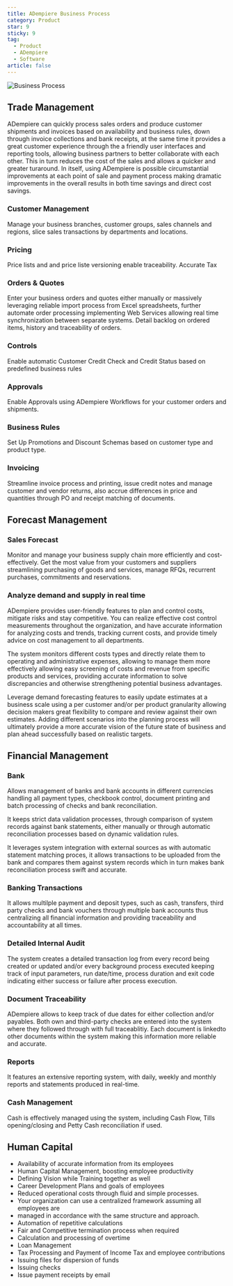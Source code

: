 ```yaml
---
title: ADempiere Business Process
category: Product
star: 9
sticky: 9
tag:
  - Product
  - ADempiere
  - Software
article: false
---
```


![Business Process](/assets/img/product/business-process.jpg)

## Trade Management

ADempiere can quickly process sales orders and produce customer shipments and invoices based on availability and business rules, down through invoice collections and bank receipts, at the same time it provides a great customer experience through the a friendly user interfaces and reporting tools, allowing business partners to better collaborate with each other. This in turn reduces the cost of the sales and allows a quicker and greater turaround. In itself, using ADempiere is possible circumstantial improvements at each point of sale and payment process making dramatic improvements in the overall results in both time savings and direct cost savings.

### Customer Management

Manage your business branches, customer groups, sales channels and regions, slice sales transactions by departments and locations.

### Pricing

Price lists and and price liste versioning enable traceability. Accurate Tax

### Orders & Quotes

Enter your business orders and quotes either manually or massively leveraging reliable import process from Excel spreadsheets, further automate order processing implementing Web Services allowing real time synchronization between separate systems. Detail backlog on ordered items, history and traceability of orders.

### Controls

Enable automatic Customer Credit Check and Credit Status based on predefined business rules

### Approvals

Enable Approvals using ADempiere Workflows for your customer orders and shipments.

### Business Rules

Set Up Promotions and Discount Schemas based on customer type and product type.

### Invoicing

Streamline invoice process and printing, issue credit notes and manage customer and vendor returns, also accrue differences in price and quantities through PO and receipt matching of documents.

## Forecast Management

### Sales Forecast

Monitor and manage your business supply chain more efficiently and cost-effectively. Get the most value from your customers and suppliers streamlining purchasing of goods and services, manage RFQs, recurrent purchases, commitments and reservations.

### Analyze demand and supply in real time

ADempiere provides user-friendly features to plan and control costs, mitigate risks and stay competitive. You can realize effective cost control measurements throughout the organization, and have accurate information for analyzing costs and trends, tracking current costs, and provide timely advice on cost management to all departments.

The system monitors different costs types and directly relate them to operating and administrative expenses, allowing to manage them more effectively allowing easy screening of costs and revenue from specific products and services, providing accurate information to solve discrepancies and otherwise strengthening potential business advantages.

Leverage demand forecasting features to easily update estimates at a business scale using a per customer and/or per product granularity allowing decision makers great flexibility to compare and review against their own estimates. Adding different scenarios into the planning process will ultimately provide a more accurate vision of the future state of business and plan ahead successfully based on realistic targets.

## Financial Management

### Bank

Allows management of banks and bank accounts in different currencies handling all payment types, checkbook control, document printing and batch processing of checks and bank reconciliation.

It keeps strict data validation processes, through comparison of system records against bank statements, either manually or through automatic reconciliation processes based on dynamic validation rules.

It leverages system integration with external sources as with automatic statement matching proces, it allows transactions to be uploaded from the bank and compares them against system records which in turn makes bank reconciliation process swift and accurate.

### Banking Transactions

It allows multilple payment and deposit types, such as cash, transfers, third party checks and bank vouchers through multiple bank accounts thus centralizing all financial information and providing traceability and accountability at all times.

### Detailed Internal Audit

The system creates a detailed transaction log from every record being created or updated and/or every background process executed keeping track of input parameters, run date/time, process duration and exit code indicating either success or failure after process execution.

### Document Traceability

ADempiere allows to keep track of due dates for either collection and/or payables. Both own and third-party checks are entered into the system where they followed through with full traceablitiy. Each document is linkedto other documents within the system making this information more reliable and accurate.

### Reports

It features an extensive reporting system, with daily, weekly and monthly reports and statements produced in real-time.

### Cash Management

Cash is effectively managed using the system, including Cash Flow, Tills opening/closing and Petty Cash reconciliation if used.

## Human Capital

- Availability of accurate information from its employees
- Human Capital Management, boosting employee productivity
- Defining Vision while Training together as well
- Career Development Plans and goals of employees
- Reduced operational costs through fluid and simple processes.
- Your organization can use a centralized framework assuming all employees are
- managed in accordance with the same structure and approach.
- Automation of repetitive calculations
- Fair and Competitive termination process when required
- Calculation and processing of overtime
- Loan Management
- Tax Processing and Payment of Income Tax and employee contributions
- Issuing files for dispersion of funds
- Issuing checks
- Issue payment receipts by email
